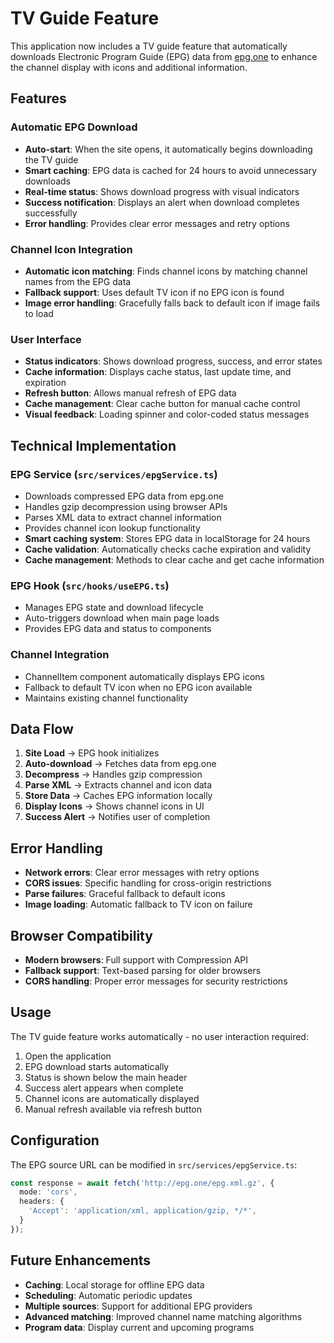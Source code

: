 # TV Guide Feature

This application now includes a TV guide feature that automatically downloads Electronic Program Guide (EPG) data from [epg.one](http://epg.one/epg.xml.gz) to enhance the channel display with icons and additional information.

## Features

### Automatic EPG Download
- **Auto-start**: When the site opens, it automatically begins downloading the TV guide
- **Smart caching**: EPG data is cached for 24 hours to avoid unnecessary downloads
- **Real-time status**: Shows download progress with visual indicators
- **Success notification**: Displays an alert when download completes successfully
- **Error handling**: Provides clear error messages and retry options

### Channel Icon Integration
- **Automatic icon matching**: Finds channel icons by matching channel names from the EPG data
- **Fallback support**: Uses default TV icon if no EPG icon is found
- **Image error handling**: Gracefully falls back to default icon if image fails to load

### User Interface
- **Status indicators**: Shows download progress, success, and error states
- **Cache information**: Displays cache status, last update time, and expiration
- **Refresh button**: Allows manual refresh of EPG data
- **Cache management**: Clear cache button for manual cache control
- **Visual feedback**: Loading spinner and color-coded status messages

## Technical Implementation

### EPG Service (`src/services/epgService.ts`)
- Downloads compressed EPG data from epg.one
- Handles gzip decompression using browser APIs
- Parses XML data to extract channel information
- Provides channel icon lookup functionality
- **Smart caching system**: Stores EPG data in localStorage for 24 hours
- **Cache validation**: Automatically checks cache expiration and validity
- **Cache management**: Methods to clear cache and get cache information

### EPG Hook (`src/hooks/useEPG.ts`)
- Manages EPG state and download lifecycle
- Auto-triggers download when main page loads
- Provides EPG data and status to components

### Channel Integration
- ChannelItem component automatically displays EPG icons
- Fallback to default TV icon when no EPG icon available
- Maintains existing channel functionality

## Data Flow

1. **Site Load** → EPG hook initializes
2. **Auto-download** → Fetches data from epg.one
3. **Decompress** → Handles gzip compression
4. **Parse XML** → Extracts channel and icon data
5. **Store Data** → Caches EPG information locally
6. **Display Icons** → Shows channel icons in UI
7. **Success Alert** → Notifies user of completion

## Error Handling

- **Network errors**: Clear error messages with retry options
- **CORS issues**: Specific handling for cross-origin restrictions
- **Parse failures**: Graceful fallback to default icons
- **Image loading**: Automatic fallback to TV icon on failure

## Browser Compatibility

- **Modern browsers**: Full support with Compression API
- **Fallback support**: Text-based parsing for older browsers
- **CORS handling**: Proper error messages for security restrictions

## Usage

The TV guide feature works automatically - no user interaction required:

1. Open the application
2. EPG download starts automatically
3. Status is shown below the main header
4. Success alert appears when complete
5. Channel icons are automatically displayed
6. Manual refresh available via refresh button

## Configuration

The EPG source URL can be modified in `src/services/epgService.ts`:

```typescript
const response = await fetch('http://epg.one/epg.xml.gz', {
  mode: 'cors',
  headers: {
    'Accept': 'application/xml, application/gzip, */*',
  }
});
```

## Future Enhancements

- **Caching**: Local storage for offline EPG data
- **Scheduling**: Automatic periodic updates
- **Multiple sources**: Support for additional EPG providers
- **Advanced matching**: Improved channel name matching algorithms
- **Program data**: Display current and upcoming programs
